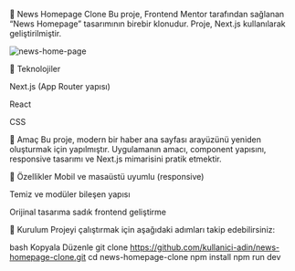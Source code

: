 📰 News Homepage Clone
Bu proje, Frontend Mentor tarafından sağlanan “News Homepage” tasarımının birebir klonudur. Proje, Next.js kullanılarak geliştirilmiştir. 

![news-home-page](https://github.com/user-attachments/assets/a88ef501-fb6e-4266-8a5f-fa2f1070a58d)







🚀 Teknolojiler

Next.js (App Router yapısı)

React

CSS

🎯 Amaç
Bu proje, modern bir haber ana sayfası arayüzünü yeniden oluşturmak için yapılmıştır. Uygulamanın amacı, component yapısını, responsive tasarımı ve Next.js mimarisini pratik etmektir.

📱 Özellikler
Mobil ve masaüstü uyumlu (responsive)

Temiz ve modüler bileşen yapısı

Orijinal tasarıma sadık frontend geliştirme

🔧 Kurulum
Projeyi çalıştırmak için aşağıdaki adımları takip edebilirsiniz:

bash
Kopyala
Düzenle
git clone https://github.com/kullanici-adin/news-homepage-clone.git
cd news-homepage-clone
npm install
npm run dev
